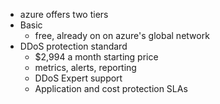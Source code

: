 - azure offers two tiers
- Basic
	- free, already on on azure's global network
- DDoS protection standard
	- $2,994 a month starting price
	- metrics, alerts, reporting
	- DDoS Expert support
	- Application and cost protection SLAs